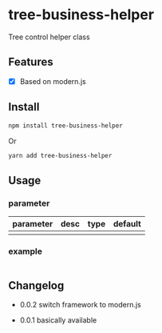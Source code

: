 # tree-business-helper

<!-- [![NPM Version](https://badgen.net/npm/v/tree-business-helper)](https://www.npmjs.com/package/tree-business-helper) -->

Tree control helper class

## Features

- [x] Based on modern.js

## Install

```bash
npm install tree-business-helper
```

Or

```bash
yarn add tree-business-helper
```

## Usage

### parameter

| parameter | desc | type | default |
| :-- | :--| :-- | :-- |
|  | |  |  |


### example

```ts

```

## Changelog

- 0.0.2 switch framework to modern.js

- 0.0.1 basically available
